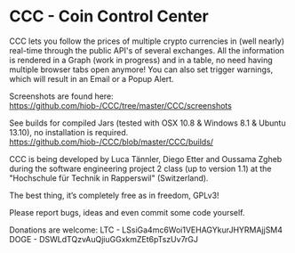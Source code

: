 CCC - Coin Control Center
===

CCC lets you follow the prices of multiple crypto currencies in (well nearly) real-time through the public API's of several exchanges.
All the information is rendered in a Graph (work in progress) and in a table, no need having multiple browser tabs open anymore!
You can also set trigger warnings, which will result in an Email or a Popup Alert.

Screenshots are found here:
https://github.com/hiob-/CCC/tree/master/CCC/screenshots   

See builds for compiled Jars (tested with OSX 10.8 & Windows 8.1 & Ubuntu 13.10), no installation is required.
https://github.com/hiob-/CCC/blob/master/CCC/builds/

CCC is being developed by Luca Tännler, Diego Etter and Oussama Zgheb during the software engineering project 2 class (up to version 1.1) at the "Hochschule für Technik in Rapperswil" (Switzerland).

The best thing, it’s completely free as in freedom, GPLv3!

Please report bugs, ideas and even commit some code yourself.

Donations are welcome:
LTC  - LSsiGa4mc6Woi1VEHAGYkurJHYRMAjjSM4
DOGE - DSWLdTQzvAuQjiuGGxkmZEt6pTszUv7rGJ


